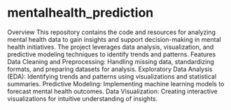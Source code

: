 # mentalhealth_prediction
Overview
This repository contains the code and resources for analyzing mental health data to gain insights and support decision-making in mental health initiatives. The project leverages data analysis, visualization, and predictive modeling techniques to identify trends and patterns.
Features
Data Cleaning and Preprocessing: Handling missing data, standardizing formats, and preparing datasets for analysis.
Exploratory Data Analysis (EDA): Identifying trends and patterns using visualizations and statistical summaries.
Predictive Modeling: Implementing machine learning models to forecast mental health outcomes.
Data Visualization: Creating interactive visualizations for intuitive understanding of insights.
